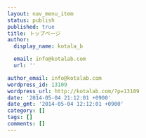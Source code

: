 ```yaml
---
layout: nav_menu_item
status: publish
published: true
title: トップページ
author:
  display_name: kotala_b

  email: info@kotalab.com
  url: ''

author_email: info@kotalab.com
wordpress_id: 13109
wordpress_url: http://kotalab.com/?p=13109
date: '2014-05-04 21:12:01 +0900'
date_gmt: '2014-05-04 12:12:01 +0900'
category: []
tags: []
comments: []
---
```


